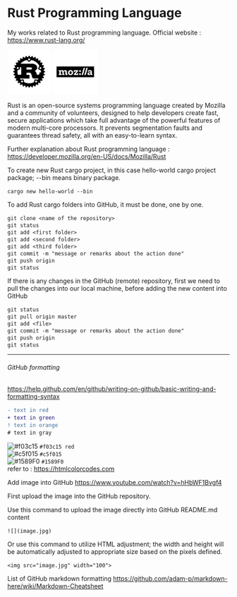 # Rust Programming Language
My works related to Rust programming language. Official website : https://www.rust-lang.org/

<img src="rust.svg" width="100"> <img src="mozilla.jpg" width="100">

Rust is an open-source systems programming language created by Mozilla and a community of volunteers, designed to help developers create fast, secure applications which take full advantage of the powerful features of modern multi-core processors. It prevents segmentation faults and guarantees thread safety, all with an easy-to-learn syntax.

Further explanation about Rust programming language : https://developer.mozilla.org/en-US/docs/Mozilla/Rust

To create new Rust cargo project, in this case hello-world cargo project package; --bin means binary package.

```
cargo new hello-world --bin
```

To add Rust cargo folders into GitHub, it must be done, one by one.
```
git clone <name of the repository>
git status
git add <first folder> 
git add <second folder> 
git add <third folder>
git commit -m "message or remarks about the action done"
git push origin
git status
```

If there is any changes in the GitHub (remote) repository, first we need to pull the changes into our local machine, before adding the new content into GitHub
```
git status
git pull origin master
git add <file>
git commit -m "message or remarks about the action done"
git push origin
git status
```
---

###### GitHub formatting
https://help.github.com/en/github/writing-on-github/basic-writing-and-formatting-syntax
```diff
- text in red
+ text in green
! text in orange
# text in gray
```

![#f03c15](https://placehold.it/15/f03c15/000000?text=+) `#f03c15 red` <br />
![#c5f015](https://placehold.it/15/c5f015/000000?text=+) `#c5f015`     <br />
![#1589F0](https://placehold.it/15/1589F0/000000?text=+) `#1589F0`     <br />
refer to : https://htmlcolorcodes.com

Add image into GitHub
https://www.youtube.com/watch?v=hHbWF1Bvgf4

First upload the image into the GitHub repository.

Use this command to upload the image directly into GitHub README.md content
```
![](image.jpg)
```

Or use this command to utilize HTML adjustment; the width and height will be automatically adjusted to appropriate size based on the pixels defined.
```
<img src="image.jpg" width="100">
```

List of GitHub markdown formatting
https://github.com/adam-p/markdown-here/wiki/Markdown-Cheatsheet
